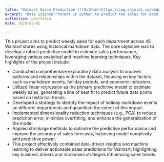 ```yaml
---
title: "Walmart Sales Prediction [![GitHub](https://img.shields.io/badge/-GitHub-black?style=flat-square&logo=github)](https://github.com/atishay-kasliwal/Walmart-Sales-Prediction)"
excerpt: "Data Science Project in python to predict the sales for each department using historical markdown data from the Walmart dataset containing data of 45 Walmart stores. The purpose of this project is to develop a predictive model and find out the sales of each product at a given Walmart store. This project features a exploratory analysis and my predictive model was primarily based on linear regression<br/><img src='images/hxh.png'>"
collection: portfolio
date: 2020-06-01

---
```


This project aims to predict weekly sales for each department across 45 Walmart stores using historical markdown data. The core objective was to develop a robust predictive model to estimate sales performance, leveraging various analytical and machine learning techniques. Key highlights of the project include:

* Conducted comprehensive exploratory data analysis to uncover patterns and relationships within the dataset, focusing on key factors such as markdown events, holiday periods, and economic indicators.
* Utilized linear regression as the primary predictive model to estimate weekly sales, generating a line of best fit to predict future data points based on historical trends.
* Developed a strategy to identify the impact of holiday markdown events on different departments and quantified the extent of this impact.
* Implemented dimensionality reduction techniques (e.g., PCA) to reduce prediction error, minimize overfitting, and enhance the generalization of the model.
* Applied shrinkage methods to optimize the predictive performance and improve the accuracy of sales forecasts, balancing model complexity and predictive power.
* This project effectively combined data-driven insights and machine learning to deliver actionable sales predictions for Walmart, highlighting key business drivers and markdown strategies influencing sales trends.
